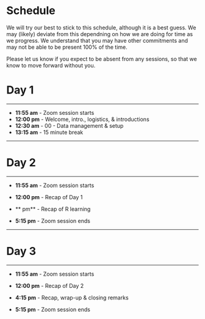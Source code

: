 # Schedule 

We will try our best to stick to this schedule, although it is a best guess. We may (likely) deviate from this dependning on how we are doing for time as we progress. We understand that you may have other commitments and may not be able to be present 100% of the time. 

Please let us know if you expect to be absent from any sessions, so that we know to move forward without you. 

# Day 1

<hr />

- **11:55 am** - Zoom session starts  
- **12:00 pm** - Welcome, intro., logistics, & introductions  
- **12:30 am** - 00 - Data management & setup 
- **13:15 am** - 15 minute break 

<hr />

# Day 2

<hr />

- **11:55 am** - Zoom session starts  
- **12:00 pm** - Recap of Day 1

- ** pm** - Recap of R learning 

- **5:15 pm** - Zoom session ends  

<hr />

# Day 3

<hr />

- **11:55 am** - Zoom session starts  
- **12:00 pm** - Recap of Day 2

- **4:15 pm** - Recap, wrap-up & closing remarks 
- **5:15 pm** - Zoom session ends  

